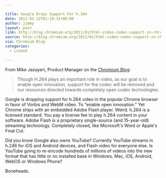 ```yaml
---

title: Google Drops Support For h.264
date: 2011-01-12T01:19:31+00:00
author: jimmy
layout: post
link: http://blog.chromium.org/2011/01/html-video-codec-support-in-chrome.html
source: http://blog.chromium.org/2011/01/html-video-codec-support-in-chrome.html
via: Chromium Blog
categories:
  - Linked
  
---
```



From Mike Jazayeri, Product Manager on the <a class="offsite-link-inline" href="http://blog.chromium.org/2011/01/html-video-codec-support-in-chrome.html" target="_blank">Chromium Blog</a>:
  
>Though H.264 plays an important role in video, as our goal is to enable open innovation, support for the codec will be removed and our resources directed towards completely open codec technologies.

Google is dropping support for h.264 video in the popular Chrome browser in favor of Vorbis and WebM video.  To "enable open innovation."  Yet Chrome ships with an embedded Adobe Flash player.  Weird.  h.264 is a licensed standard.  You pay a license fee to play h.264 content in your software.  Adobe Flash is a proprietary single-source (and 15-year-old) streaming technology.  Completely closed, like Microsoft's Word or Apple's Final Cut.  

Did you know Google also owns YouTube?  Currently YouTube streams in h.246 for iOS and Android devices, and Flash video for everyone else.  Is YouTube going to re-encode hundreds of millions of videos into the new format that has little or no installed base in Windows, Mac, iOS, Android, WebOS or Windows Phone?
 
Boneheads.
  
